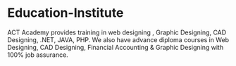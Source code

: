 Education-Institute
===================

ACT Academy provides training in web designing , Graphic Designing, CAD Designing, .NET, JAVA, PHP. We also have advance diploma courses in Web Designing, CAD Designing, Financial Accounting &amp; Graphic Designing with 100% job assurance.
